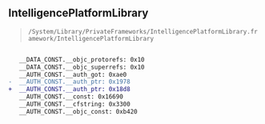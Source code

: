 ## IntelligencePlatformLibrary

> `/System/Library/PrivateFrameworks/IntelligencePlatformLibrary.framework/IntelligencePlatformLibrary`

```diff

   __DATA_CONST.__objc_protorefs: 0x10
   __DATA_CONST.__objc_superrefs: 0x10
   __AUTH_CONST.__auth_got: 0xae0
-  __AUTH_CONST.__auth_ptr: 0x1978
+  __AUTH_CONST.__auth_ptr: 0x18d8
   __AUTH_CONST.__const: 0x16690
   __AUTH_CONST.__cfstring: 0x3300
   __AUTH_CONST.__objc_const: 0xb420

```
